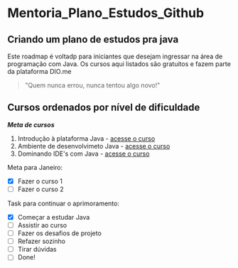 # Mentoria_Plano_Estudos_Github

## Criando um plano de estudos pra java

Este roadmap é voltadp para iniciantes que desejam ingressar na área de programação com Java. Os cursos aqui listados são gratuitos e fazem parte da plataforma DIO.me

> "Quem nunca errou, nunca tentou algo novo!"

<!-- comentário só meu -->

## Cursos ordenados por nível de dificuldade

__*Meta de cursos*__

1. Introdução à plataforma Java - [acesse o curso](https://web.dio.me/course/introducao-a-plataforma-java/learning/cdc0426c-9371-4af8-aaf0-23fffca6218f?back=/track/orange-tech-backend&tab=undefined&moduleId=undefined)
2. Ambiente de desenvolvimeto Java - [acesse o curso](https://web.dio.me/course/ambiente-de-desenvolvimento-java/learning/c88e693f-67ca-4885-a1d1-0069da2aef10?back=/track/orange-tech-backend&tab=undefined&moduleId=undefined)
3. Dominando IDE's com Java - [acesse o curso](https://web.dio.me/course/dominando-ides-java/learning/b0f1ae39-6af7-4a2c-8fc2-c73ae8463c84/?back=/home)

Meta para Janeiro:

- [x] Fazer o curso 1
- [ ] Fazer o curso 2

Task para continuar o aprimoramento:
- [x] Começar a estudar Java
- [ ] Assistir ao curso
- [ ] Fazer os desafios de projeto
- [ ] Refazer sozinho
- [ ] Tirar dúvidas
- [ ] Done!
